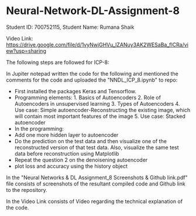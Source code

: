 # Neural-Network-DL-Assignment-8
Student ID: 700752115, Student Name: Rumana Shaik

Video Link: https://drive.google.com/file/d/1vyNwjGHVu_lZANuy3AK2WESaBa_flCRa/view?usp=sharing

The following steps are followed for ICP-8:

In Jupiter notepad written the code for the following and mentioned the comments for the code and uploaded the "NNDL_ICP_8.ipynb" to repo:

 - First installed the packages Keras and Tensorflow.
 - Programming elements: 1. Basics of Autoencoders 2. Role of Autoencoders in unsupervised learning 3. Types of Autoencoders  4. Use case: Simple autoencoder-Reconstructing the existing image, which will contain most important features of the image  5. Use case: Stacked autoencoder 
 - In the programming:
 - Add one more hidden layer to autoencoder 
 - Do the prediction on the test data and then visualize one of the reconstructed version of that test data. Also, visualize the same test data before reconstruction using Matplotlib
 - Repeat the question 2 on the denoisening autoencoder
 - plot loss and accuracy using the history object  

In the "Neural Networks & DL Assignment_8 Screenshots & Github link.pdf" file consists of screenshots of the resultant compiled code and Github link to the repository.

In the Video Link consists of Video regarding the technical explanation of the code.
